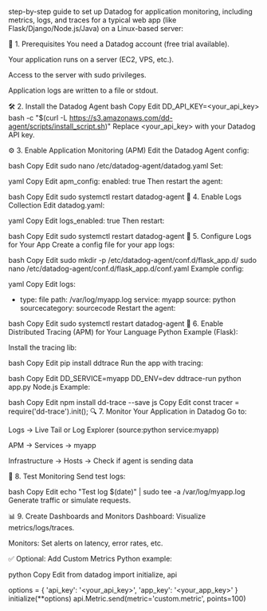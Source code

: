 step-by-step guide to set up Datadog for application monitoring, including metrics, logs, and traces for a typical web app (like Flask/Django/Node.js/Java) on a Linux-based server:

🧩 1. Prerequisites
You need a Datadog account (free trial available).

Your application runs on a server (EC2, VPS, etc.).

Access to the server with sudo privileges.

Application logs are written to a file or stdout.

🛠️ 2. Install the Datadog Agent
bash
Copy
Edit
DD_API_KEY=<your_api_key> bash -c "$(curl -L https://s3.amazonaws.com/dd-agent/scripts/install_script.sh)"
Replace <your_api_key> with your Datadog API key.

⚙️ 3. Enable Application Monitoring (APM)
Edit the Datadog Agent config:

bash
Copy
Edit
sudo nano /etc/datadog-agent/datadog.yaml
Set:

yaml
Copy
Edit
apm_config:
  enabled: true
Then restart the agent:

bash
Copy
Edit
sudo systemctl restart datadog-agent
🔧 4. Enable Logs Collection
Edit datadog.yaml:

yaml
Copy
Edit
logs_enabled: true
Then restart:

bash
Copy
Edit
sudo systemctl restart datadog-agent
📝 5. Configure Logs for Your App
Create a config file for your app logs:

bash
Copy
Edit
sudo mkdir -p /etc/datadog-agent/conf.d/flask_app.d/
sudo nano /etc/datadog-agent/conf.d/flask_app.d/conf.yaml
Example config:

yaml
Copy
Edit
logs:
  - type: file
    path: /var/log/myapp.log
    service: myapp
    source: python
    sourcecategory: sourcecode
Restart the agent:

bash
Copy
Edit
sudo systemctl restart datadog-agent
🔁 6. Enable Distributed Tracing (APM) for Your Language
Python Example (Flask):

Install the tracing lib:

bash
Copy
Edit
pip install ddtrace
Run the app with tracing:

bash
Copy
Edit
DD_SERVICE=myapp DD_ENV=dev ddtrace-run python app.py
Node.js Example:

bash
Copy
Edit
npm install dd-trace --save
js
Copy
Edit
const tracer = require('dd-trace').init();
🔍 7. Monitor Your Application in Datadog
Go to:

Logs → Live Tail or Log Explorer (source:python service:myapp)

APM → Services → myapp

Infrastructure → Hosts → Check if agent is sending data

🧪 8. Test Monitoring
Send test logs:

bash
Copy
Edit
echo "Test log $(date)" | sudo tee -a /var/log/myapp.log
Generate traffic or simulate requests.

📊 9. Create Dashboards and Monitors
Dashboard: Visualize metrics/logs/traces.

Monitors: Set alerts on latency, error rates, etc.

✅ Optional: Add Custom Metrics
Python example:

python
Copy
Edit
from datadog import initialize, api

options = {
    'api_key': '<your_api_key>',
    'app_key': '<your_app_key>'
}
initialize(**options)
api.Metric.send(metric='custom.metric', points=100)
